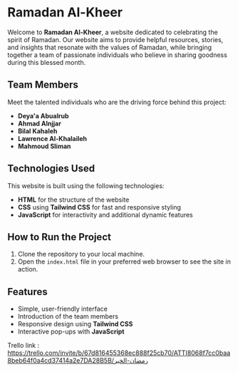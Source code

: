 # Ramadan Al-Kheer

Welcome to **Ramadan Al-Kheer**, a website dedicated to celebrating the spirit of Ramadan. Our website aims to provide helpful resources, stories, and insights that resonate with the values of Ramadan, while bringing together a team of passionate individuals who believe in sharing goodness during this blessed month.

## Team Members

Meet the talented individuals who are the driving force behind this project:

- **Deya'a Abualrub**  
- **Ahmad Alnjjar**  
- **Bilal Kahaleh**  
- **Lawrence Al-Khalaileh**   
- **Mahmoud Sliman**  

## Technologies Used

This website is built using the following technologies:

- **HTML** for the structure of the website
- **CSS** using **Tailwind CSS** for fast and responsive styling
- **JavaScript** for interactivity and additional dynamic features

## How to Run the Project

1. Clone the repository to your local machine.
2. Open the `index.html` file in your preferred web browser to see the site in action.

## Features

- Simple, user-friendly interface
- Introduction of the team members
- Responsive design using **Tailwind CSS**
- Interactive pop-ups with **JavaScript**




Trello link : https://trello.com/invite/b/67d816455368ec888f25cb70/ATTI8068f7cc0baa8beb64f0a4cd37414a2e7DA28B5B/رمضان-الخير

